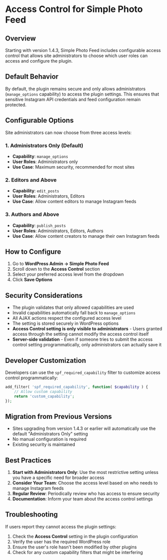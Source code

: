 # Access Control for Simple Photo Feed

## Overview

Starting with version 1.4.3, Simple Photo Feed includes configurable access control that allows site administrators to choose which user roles can access and configure the plugin.

## Default Behavior

By default, the plugin remains secure and only allows administrators (`manage_options` capability) to access the plugin settings. This ensures that sensitive Instagram API credentials and feed configuration remain protected.

## Configurable Options

Site administrators can now choose from three access levels:

### 1. Administrators Only (Default)
- **Capability**: `manage_options`
- **User Roles**: Administrators only
- **Use Case**: Maximum security, recommended for most sites

### 2. Editors and Above
- **Capability**: `edit_posts`
- **User Roles**: Administrators, Editors
- **Use Case**: Allow content editors to manage Instagram feeds

### 3. Authors and Above
- **Capability**: `publish_posts`
- **User Roles**: Administrators, Editors, Authors
- **Use Case**: Allow content creators to manage their own Instagram feeds

## How to Configure

1. Go to **WordPress Admin → Simple Photo Feed**
2. Scroll down to the **Access Control** section
3. Select your preferred access level from the dropdown
4. Click **Save Options**

## Security Considerations

- The plugin validates that only allowed capabilities are used
- Invalid capabilities automatically fall back to `manage_options`
- All AJAX actions respect the configured access level
- The setting is stored securely in WordPress options
- **Access Control setting is only visible to administrators** - Users granted access through the setting cannot modify the access control itself
- **Server-side validation** - Even if someone tries to submit the access control setting programmatically, only administrators can actually save it

## Developer Customization

Developers can use the `spf_required_capability` filter to customize access control programmatically:

```php
add_filter( 'spf_required_capability', function( $capability ) {
    // Allow custom capability
    return 'custom_capability';
});
```

## Migration from Previous Versions

- Sites upgrading from version 1.4.3 or earlier will automatically use the default "Administrators Only" setting
- No manual configuration is required
- Existing security is maintained

## Best Practices

1. **Start with Administrators Only**: Use the most restrictive setting unless you have a specific need for broader access
2. **Consider Your Team**: Choose the access level based on who needs to manage Instagram feeds
3. **Regular Review**: Periodically review who has access to ensure security
4. **Documentation**: Inform your team about the access control settings

## Troubleshooting

If users report they cannot access the plugin settings:

1. Check the **Access Control** setting in the plugin configuration
2. Verify the user has the required WordPress role
3. Ensure the user's role hasn't been modified by other plugins
4. Check for any custom capability filters that might be interfering
